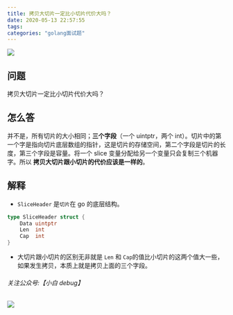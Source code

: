 ```yaml
---
title: 拷贝大切片一定比小切片代价大吗？
date: 2020-05-13 22:57:55
tags:
categories: "golang面试题"
---
```


![](https://imgconvert.csdnimg.cn/aHR0cHM6Ly9pbWdrci5jbi1iai51ZmlsZW9zLmNvbS9jMmM2Y2YxZi0xN2RlLTRiZDEtYjY5Ny02NGQ1ZDlhY2M2MDUucG5n?x-oss-process=image/format,png)

<!-- more -->

## 问题

拷贝大切片一定比小切片代价大吗？

## 怎么答

并不是，所有切片的大小相同；**三个字段**（一个 uintptr，两个 int）。切片中的第一个字是指向切片底层数组的指针，这是切片的存储空间，第二个字段是切片的长度，第三个字段是容量。将一个 slice 变量分配给另一个变量只会复制三个机器字。所以 **拷贝大切片跟小切片的代价应该是一样的**。

## 解释

- `SliceHeader` 是`切片`在 go 的底层结构。

```go
type SliceHeader struct {
	Data uintptr
	Len  int
	Cap  int
}
```

- 大切片跟小切片的区别无非就是 `Len` 和 `Cap`的值比小切片的这两个值大一些，如果发生拷贝，本质上就是拷贝上面的三个字段。

###### 关注公众号:【小白 debug】

![](https://cdn.xiaobaidebug.top/1696069689495.png)
